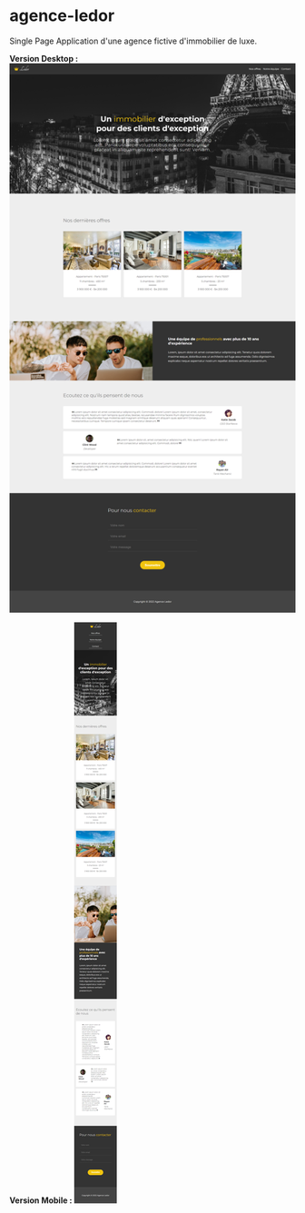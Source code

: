 # agence-ledor

Single Page Application d'une agence fictive d'immobilier de luxe.

**Version Desktop :**
![](/agence-ledor.png)


**Version Mobile :** 
![](/agence-ledor-mobile.png)
